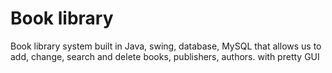 # Book library
Book library system built in Java, swing, database, MySQL
that allows us to add, change, search and delete books, publishers, authors. 
with pretty GUI

